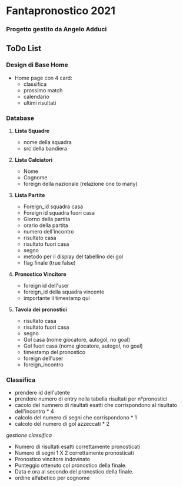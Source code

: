 # Fantapronostico 2021
### Progetto gestito da Angelo Adduci

## ToDo List

### Design di Base Home
* Home page con 4 card: 
    * classifica
    * prossimo match
    * calendario
    * ultimi risultati


### Database

1. **Lista Squadre**
    * nome della squadra
    * src della bandiera

2. **Lista Calciatori**
    * Nome
    * Cognome
    * foreign della nazionale (relazione one to many)

3. **Lista Partite**
    * Foreign_id squadra casa
    * Foreign id squadra fuori casa
    * Giorno della partita
    * orario della partita
    * numero dell'incontro
    * risultato casa
    * risultato fuori casa
    * segno
    * metodo per il display del tabellino dei gol
    * flag finale (true false)

3. **Pronostico Vincitore**
    * foreign id dell'user
    * foreign_id della squadra vincente
    * importante il timestamp qui

4. **Tavola dei pronostici**
    * risultato casa
    * risultato fuori casa
    * segno
    * Gol casa (nome giocatore, autogol, no goal)
    * Gol fuori casa (nome giocatore, autogol, no goal)
    * timestamp del pronostico
    * foreign dell'user
    * foreign_incontro



### Classifica

* prendere id dell'utente
* prendere numero di entry nella tabella risultati per n°pronostici
* cacolo del numnero di risultati esatti che corrispondono al risultato dell'incontro * 4
* calcolo del numero di segni che corrispondono * 1
* calcolo del numero di gol azzeccati * 2

*gestione classifica*
* Numero di risultati esatti correttamente pronosticati
* Numero di segni 1 X 2 correttamente pronosticati
* Pronostico vincitore indovinato 
* Punteggio ottenuto col pronostico della finale.
* Data e ora al secondo del pronostico della finale.
* ordine alfabetico per cognome
